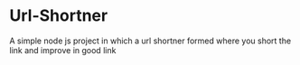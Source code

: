 # Url-Shortner
A simple node js project in which a url shortner formed where you short the link and improve in good link
